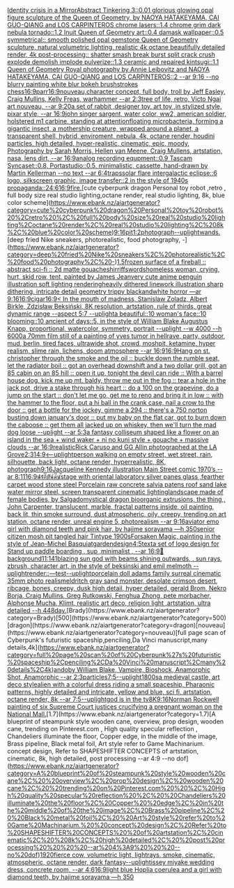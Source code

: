 [Identity crisis in a Mirror](https://www.ebank.nz/aiartgenerator?category=Identity%20crisis%20in%20a%20Mirror)[Abstract Tinkering 3::0.01 glorious glowing opal figure sculpture of the Queen of Geometry, by NAOYA HATAKEYAMA, CAI GUO-QIANG and LOS CARPINTEROS chrome lasers::1.4 chrome grim dark nebula tornado::1.2 Inuit Queen of Geometry art::0.4 damask wallpaper::0.5 symmetrical:: smooth polished opal gemstone Queen of Geometry sculpture, natural volumetric lighting, realistic 4k octane beautifully detailed render, 4k post-processing:: shatter smash break burst split crack crush explode demolish implode pulverize::1.3 ceramic and repaired kintsugi::1.1 Queen of Geometry Royal photography by Annie Leibovitz and NAOYA HATAKEYAMA, CAI GUO-QIANG and LOS CARPINTEROS::2 --ar 9:16  --no blurry painting white blur bokeh brushstrokes chess](https://www.ebank.nz/aiartgenerator?category=Abstract%20Tinkering%203%3A%3A0.01%20glorious%20glowing%20opal%20figure%20sculpture%20of%20the%20Queen%20of%20Geometry%2C%20by%20NAOYA%20HATAKEYAMA%2C%20CAI%20GUO-QIANG%20and%20LOS%20CARPINTEROS%20chrome%20lasers%3A%3A1.4%20chrome%20grim%20dark%20nebula%20tornado%3A%3A1.2%20Inuit%20Queen%20of%20Geometry%20art%3A%3A0.4%20damask%20wallpaper%3A%3A0.5%20symmetrical%3A%3A%20smooth%20polished%20opal%20gemstone%20Queen%20of%20Geometry%20sculpture%2C%20natural%20volumetric%20lighting%2C%20realistic%204k%20octane%20beautifully%20detailed%20render%2C%204k%20post-processing%3A%3A%20shatter%20smash%20break%20burst%20split%20crack%20crush%20explode%20demolish%20implode%20pulverize%3A%3A1.3%20ceramic%20and%20repaired%20kintsugi%3A%3A1.1%20Queen%20of%20Geometry%20Royal%20photography%20by%20Annie%20Leibovitz%20and%20NAOYA%20HATAKEYAMA%2C%20CAI%20GUO-QIANG%20and%20LOS%20CARPINTEROS%3A%3A2%20--ar%209%3A16%20%20--no%20blurry%20painting%20white%20blur%20bokeh%20brushstrokes%20chess)[16:9](https://www.ebank.nz/aiartgenerator?category=16%3A9)[parr](https://www.ebank.nz/aiartgenerator?category=parr)[16:9](https://www.ebank.nz/aiartgenerator?category=16%3A9)[nouveau,](https://www.ebank.nz/aiartgenerator?category=nouveau%2C)[character concept, full body, troll by Jeff Easley, Craig Mullins, Kelly Freas, warhammer --ar 2:3](https://www.ebank.nz/aiartgenerator?category=character%20concept%2C%20full%20body%2C%20troll%20by%20Jeff%20Easley%2C%20Craig%20Mullins%2C%20Kelly%20Freas%2C%20warhammer%20--ar%202%3A3)[tree of life, retro, Victo Ngai art nouveau, --ar 9:20](https://www.ebank.nz/aiartgenerator?category=tree%20of%20life%2C%20retro%2C%20Victo%20Ngai%20art%20nouveau%2C%20--ar%209%3A20)[a set of rabbit ,designer toy, art toy ,in stylized style, pixar style, --ar 16:9](https://www.ebank.nz/aiartgenerator?category=a%20set%20of%20rabbit%20%2Cdesigner%20toy%2C%20art%20toy%20%2Cin%20stylized%20style%2C%20pixar%20style%2C%20--ar%2016%3A9)[john singer sargent, water color, ww2, american soldier, holstered m1 carbine, standing at attention](https://www.ebank.nz/aiartgenerator?category=john%20singer%20sargent%2C%20water%20color%2C%20ww2%2C%20american%20soldier%2C%20holstered%20m1%20carbine%2C%20standing%20at%20attention)[floating microbacteria, forming a gigantic insect, a mothership creature, wrapped around a planet, a transparent shell, hybrid, enviroment, nebula, 4k, octane render, houdini particles, high detailed, hyper-realistic, cinematic, epic, moody, Photography by Sarah Morris, Hellen van Meene, Craig Mullens, artstation, nasa, lens dirt, --ar 16:9](https://www.ebank.nz/aiartgenerator?category=floating%20microbacteria%2C%20forming%20a%20gigantic%20insect%2C%20a%20mothership%20creature%2C%20wrapped%20around%20a%20planet%2C%20a%20transparent%20shell%2C%20hybrid%2C%20enviroment%2C%20nebula%2C%204k%2C%20octane%20render%2C%20houdini%20particles%2C%20high%20detailed%2C%20hyper-realistic%2C%20cinematic%2C%20epic%2C%20moody%2C%20Photography%20by%20Sarah%20Morris%2C%20Hellen%20van%20Meene%2C%20Craig%20Mullens%2C%20artstation%2C%20nasa%2C%20lens%20dirt%2C%20--ar%2016%3A9)[analog recording equpment::0.9 Tascam Syncaset::0.8, Portastudio::0.5, minimalistic, cassette, hand-drawn by Martin Kellerman --no text --ar 6:4](https://www.ebank.nz/aiartgenerator?category=analog%20recording%20equpment%3A%3A0.9%20Tascam%20Syncaset%3A%3A0.8%2C%20Portastudio%3A%3A0.5%2C%20minimalistic%2C%20cassette%2C%20hand-drawn%20by%20Martin%20Kellerman%20--no%20text%20--ar%206%3A4)[traps](https://www.ebank.nz/aiartgenerator?category=traps)[solar flare intergalactic eclipse::6 logo, silkscreen graphic, image transfer::2 in the style of 1940s propaganda::2](https://www.ebank.nz/aiartgenerator?category=solar%20flare%20intergalactic%20eclipse%3A%3A6%20logo%2C%20silkscreen%20graphic%2C%20image%20transfer%3A%3A2%20in%20the%20style%20of%201940s%20propaganda%3A%3A2)[4:6](https://www.ebank.nz/aiartgenerator?category=4%3A6)[16:9](https://www.ebank.nz/aiartgenerator?category=16%3A9)[fire.](https://www.ebank.nz/aiartgenerator?category=fire.)[cute cyberpunk dragon Personal toy robot ,retro , full body size real studio lighting,octane render, real studio lighting, 8k, blue color scheme](https://www.ebank.nz/aiartgenerator?category=cute%20cyberpunk%20dragon%20Personal%20toy%20robot%20%2Cretro%20%2C%20full%20body%20size%20real%20studio%20lighting%2Coctane%20render%2C%20real%20studio%20lighting%2C%208k%2C%20blue%20color%20scheme)[9:16](https://www.ebank.nz/aiartgenerator?category=9%3A16)[pit](https://www.ebank.nz/aiartgenerator?category=pit)[1:2](https://www.ebank.nz/aiartgenerator?category=1%3A2)[photograph](https://www.ebank.nz/aiartgenerator?category=photograph)[--uplight](https://www.ebank.nz/aiartgenerator?category=--uplight)[wands.](https://www.ebank.nz/aiartgenerator?category=wands.)[deep fried Nike sneakers, photorealistic, food photography, -](https://www.ebank.nz/aiartgenerator?category=deep%20fried%20Nike%20sneakers%2C%20photorealistic%2C%20food%20photography%2C%20-)[1.5](https://www.ebank.nz/aiartgenerator?category=1.5)[frozen surface of a fireball :: abstract sci-fi :: 2d matte gouache](https://www.ebank.nz/aiartgenerator?category=frozen%20surface%20of%20a%20fireball%20%3A%3A%20abstract%20sci-fi%20%3A%3A%202d%20matte%20gouache)[shirriffs](https://www.ebank.nz/aiartgenerator?category=shirriffs)[words](https://www.ebank.nz/aiartgenerator?category=words)[homeless woman, crying, hurt, skid row, tent, painted by James Jean](https://www.ebank.nz/aiartgenerator?category=homeless%20woman%2C%20crying%2C%20hurt%2C%20skid%20row%2C%20tent%2C%20painted%20by%20James%20Jean)[very cute anime penguin illustration soft lighting rendering](https://www.ebank.nz/aiartgenerator?category=very%20cute%20anime%20penguin%20illustration%20soft%20lighting%20rendering)[heavily dithered linework illustration sharp dithering, intricate detail geometry trippy blackandwhite horror —ar 9:16](https://www.ebank.nz/aiartgenerator?category=heavily%20dithered%20linework%20illustration%20sharp%20dithering%2C%20intricate%20detail%20geometry%20trippy%20blackandwhite%20horror%20%E2%80%94ar%209%3A16)[16:9](https://www.ebank.nz/aiartgenerator?category=16%3A9)[cigar](https://www.ebank.nz/aiartgenerator?category=cigar)[16:9](https://www.ebank.nz/aiartgenerator?category=16%3A9)[< In the mouth of madness, Stanislaw Zoladz, Albert Birkle, Zdzisław Beksiński, 8K resolution, artstation, rule of thirds, great dynamic range --aspect 5:7 --uplight](https://www.ebank.nz/aiartgenerator?category=%3C%20In%20the%20mouth%20of%20madness%2C%20Stanislaw%20Zoladz%2C%20Albert%20Birkle%2C%20Zdzis%C5%82aw%20Beksi%C5%84ski%2C%208K%20resolution%2C%20artstation%2C%20rule%20of%20thirds%2C%20great%20dynamic%20range%20--aspect%205%3A7%20--uplight)[a beautiful::10 woman's face::10 blooming::10 ancient of days::5, in the style of William Blake Augustus Knapp, proportional, watercolor, symmetry, portrait --uplight --w 4000 --h 6000](https://www.ebank.nz/aiartgenerator?category=a%20beautiful%3A%3A10%20woman%27s%20face%3A%3A10%20blooming%3A%3A10%20ancient%20of%20days%3A%3A5%2C%20in%20the%20style%20of%20William%20Blake%20Augustus%20Knapp%2C%20proportional%2C%20watercolor%2C%20symmetry%2C%20portrait%20--uplight%20--w%204000%20--h%206000)[a 70mm film still of a painting of yves tumor in hell](https://www.ebank.nz/aiartgenerator?category=a%2070mm%20film%20still%20of%20a%20painting%20of%20yves%20tumor%20in%20hell)[rave, party, outdoor, mud, berlin, tired faces, ultrawide shot, crowd, moshpit, ketamine, hyper realism, slime rain, lichens, doom atmosphere --ar 16:9](https://www.ebank.nz/aiartgenerator?category=rave%2C%20party%2C%20outdoor%2C%20mud%2C%20berlin%2C%20tired%20faces%2C%20ultrawide%20shot%2C%20crowd%2C%20moshpit%2C%20ketamine%2C%20hyper%20realism%2C%20slime%20rain%2C%20lichens%2C%20doom%20atmosphere%20--ar%2016%3A9)[16:9](https://www.ebank.nz/aiartgenerator?category=16%3A9)[Hang on st. christopher through the smoke and the oil :: buckle down the rumble seat, let the radiator boil :: got an overhead downshift and a two dollar grill, got an 85 cabin on an 85 hill :: open it up, tonight the devil can ride :: With a barrel house dog, kick me up mt. baldy, throw me out in the fog :: tear a hole in the jack pot, drive a stake through his heart :: do a 100 on the grapevine, do a jump on the start :: don't let me go, get me to reno and bring it in low :: with the hammer to the floor, put a hi ball in the crank case, nail a crow to the door :: get a bottle for the jockey, gimme a 294 :: there's a 750 norton busting down january's door :: put my baby on the flat car, got to burn down the caboose :: get them all jacked up on whiskey, then we'll turn the mad dog loose --uplight --ar 5:3](https://www.ebank.nz/aiartgenerator?category=Hang%20on%20st.%20christopher%20through%20the%20smoke%20and%20the%20oil%20%3A%3A%20buckle%20down%20the%20rumble%20seat%2C%20let%20the%20radiator%20boil%20%3A%3A%20got%20an%20overhead%20downshift%20and%20a%20two%20dollar%20grill%2C%20got%20an%2085%20cabin%20on%20an%2085%20hill%20%3A%3A%20open%20it%20up%2C%20tonight%20the%20devil%20can%20ride%20%3A%3A%20With%20a%20barrel%20house%20dog%2C%20kick%20me%20up%20mt.%20baldy%2C%20throw%20me%20out%20in%20the%20fog%20%3A%3A%20tear%20a%20hole%20in%20the%20jack%20pot%2C%20drive%20a%20stake%20through%20his%20heart%20%3A%3A%20do%20a%20100%20on%20the%20grapevine%2C%20do%20a%20jump%20on%20the%20start%20%3A%3A%20don%27t%20let%20me%20go%2C%20get%20me%20to%20reno%20and%20bring%20it%20in%20low%20%3A%3A%20with%20the%20hammer%20to%20the%20floor%2C%20put%20a%20hi%20ball%20in%20the%20crank%20case%2C%20nail%20a%20crow%20to%20the%20door%20%3A%3A%20get%20a%20bottle%20for%20the%20jockey%2C%20gimme%20a%20294%20%3A%3A%20there%27s%20a%20750%20norton%20busting%20down%20january%27s%20door%20%3A%3A%20put%20my%20baby%20on%20the%20flat%20car%2C%20got%20to%20burn%20down%20the%20caboose%20%3A%3A%20get%20them%20all%20jacked%20up%20on%20whiskey%2C%20then%20we%27ll%20turn%20the%20mad%20dog%20loose%20--uplight%20--ar%205%3A3)[a fantasy colliseum shaped like a flower on an island in the sea + wind waker + ni no kuni style + gouache + massive clouds --ar 16:9](https://www.ebank.nz/aiartgenerator?category=a%20fantasy%20colliseum%20shaped%20like%20a%20flower%20on%20an%20island%20in%20the%20sea%20%2B%20wind%20waker%20%2B%20ni%20no%20kuni%20style%20%2B%20gouache%20%2B%20massive%20clouds%20--ar%2016%3A9)[realistic](https://www.ebank.nz/aiartgenerator?category=realistic)[Rick Caruso and GG Allin photographed at the LA Grove](https://www.ebank.nz/aiartgenerator?category=Rick%20Caruso%20and%20GG%20Allin%20photographed%20at%20the%20LA%20Grove)[2:3](https://www.ebank.nz/aiartgenerator?category=2%3A3)[14:9](https://www.ebank.nz/aiartgenerator?category=14%3A9)[<--uplight](https://www.ebank.nz/aiartgenerator?category=%3C--uplight)[person walking on empty street, wet street, rain, silhouette, back light, octane render, hyperrealistic, 8K, photograph](https://www.ebank.nz/aiartgenerator?category=person%20walking%20on%20empty%20street%2C%20wet%20street%2C%20rain%2C%20silhouette%2C%20back%20light%2C%20octane%20render%2C%20hyperrealistic%2C%208K%2C%20photograph)[9:16](https://www.ebank.nz/aiartgenerator?category=9%3A16)[Jacqueline Kennedy illustration Main Street comic 1970’s --ar 8:11](https://www.ebank.nz/aiartgenerator?category=Jacqueline%20Kennedy%20illustration%20Main%20Street%20comic%201970%E2%80%99s%20--ar%208%3A11)[16:9](https://www.ebank.nz/aiartgenerator?category=16%3A9)[น̴̌̓ร̶̉̄ก̵̿͐บ̸̽̀น̵̇̊ด̵̿͑น̸͗͝](https://www.ebank.nz/aiartgenerator?category=%E0%B8%99%CC%B4%CC%8C%CC%93%E0%B8%A3%CC%B6%CC%89%CC%84%E0%B8%81%CC%B5%CC%BF%CD%90%E0%B8%9A%CC%B8%CC%BD%CD%80%E0%B8%99%CC%B5%CC%87%CC%8A%E0%B8%94%CC%B5%CC%BF%CD%91%E0%B8%99%CC%B8%CD%9D%CD%97)[stage with oriental laboratory silver panes glass ,fearther carpet wood stone steel Porcelain raw concrete salvia patens roof sand lake water  mirror steel, screen transparent cinematic lighting](https://www.ebank.nz/aiartgenerator?category=stage%20with%20oriental%20laboratory%20silver%20panes%20glass%20%2Cfearther%20carpet%20wood%20stone%20steel%20Porcelain%20raw%20concrete%20salvia%20patens%20roof%20sand%20lake%20water%20%20mirror%20steel%2C%20screen%20transparent%20cinematic%20lighting)[landscape made of female bodies, by Salgado](https://www.ebank.nz/aiartgenerator?category=landscape%20made%20of%20female%20bodies%2C%20by%20Salgado)[mystical dragon bioorganic extrusions, the thing,, John Carpenter, translucent, marble, fractal patterns inside, oil painting, back lit, thin smoke surround, dust atmospheric, oily, creepy, trending on art station, octane render, unreal engine 5, photorealism --ar 9:16](https://www.ebank.nz/aiartgenerator?category=mystical%20dragon%20bioorganic%20extrusions%2C%20the%20thing%2C%2C%20John%20Carpenter%2C%20translucent%2C%20marble%2C%20fractal%20patterns%20inside%2C%20oil%20painting%2C%20back%20lit%2C%20thin%20smoke%20surround%2C%20dust%20atmospheric%2C%20oily%2C%20creepy%2C%20trending%20on%20art%20station%2C%20octane%20render%2C%20unreal%20engine%205%2C%20photorealism%20--ar%209%3A16)[aviator emo girl with diamond teeth and pink hair, by hajime sorayama —h 350](https://www.ebank.nz/aiartgenerator?category=aviator%20emo%20girl%20with%20diamond%20teeth%20and%20pink%20hair%2C%20by%20hajime%20sorayama%20%E2%80%94h%20350)[senior citizen mosh pit tangled hair Tintype  1900s](https://www.ebank.nz/aiartgenerator?category=senior%20citizen%20mosh%20pit%20tangled%20hair%20Tintype%20%201900s)[Forsaken Magic, painting in the style of Jean-Michel Basquiat](https://www.ebank.nz/aiartgenerator?category=Forsaken%20Magic%2C%20painting%20in%20the%20style%20of%20Jean-Michel%20Basquiat)[garden](https://www.ebank.nz/aiartgenerator?category=garden)[design](https://www.ebank.nz/aiartgenerator?category=design)[4:5](https://www.ebank.nz/aiartgenerator?category=4%3A5)[text](https://www.ebank.nz/aiartgenerator?category=text)[a set of logo design for Stand up paddle boarding , sup ,minimalist , --ar 16:9](https://www.ebank.nz/aiartgenerator?category=a%20set%20of%20logo%20design%20for%20Stand%20up%20paddle%20boarding%20%2C%20sup%20%2Cminimalist%20%2C%20--ar%2016%3A9)[🤯](https://www.ebank.nz/aiartgenerator?category=%F0%9F%A4%AF)[background](https://www.ebank.nz/aiartgenerator?category=background)[11:14](https://www.ebank.nz/aiartgenerator?category=11%3A14)[1](https://www.ebank.nz/aiartgenerator?category=1)[blazing sun god with beams shining outwards, , sun rays, zbrush, character art, in the style of beksinski and emil melmoth --uplight](https://www.ebank.nz/aiartgenerator?category=blazing%20sun%20god%20with%20beams%20shining%20outwards%2C%20%2C%20sun%20rays%2C%20zbrush%2C%20character%20art%2C%20in%20the%20style%20of%20beksinski%20and%20emil%20melmoth%20--uplight)[render::](https://www.ebank.nz/aiartgenerator?category=render%3A%3A)[—test](https://www.ebank.nz/aiartgenerator?category=%E2%80%94test)[--uplight](https://www.ebank.nz/aiartgenerator?category=--uplight)[porcelain doll adams family surreal cinematic 35mm photo realism](https://www.ebank.nz/aiartgenerator?category=porcelain%20doll%20adams%20family%20surreal%20cinematic%2035mm%20photo%20realism)[eldritch gray sand monster, desolate crimson desert, ribcage, bones, creepy, dusk high detail, hyper detailed, gerald Brom, Nekro Borja, Craig Mullins, Greg Rutkowski, Fenghua Zhong, pete morbacher, Alphonse Mucha, Klimt, realistic art deco, religion light ,artstation, ultra detailed --h 448](https://www.ebank.nz/aiartgenerator?category=eldritch%20gray%20sand%20monster%2C%20desolate%20crimson%20desert%2C%20ribcage%2C%20bones%2C%20creepy%2C%20dusk%20high%20detail%2C%20hyper%20detailed%2C%20gerald%20Brom%2C%20Nekro%20Borja%2C%20Craig%20Mullins%2C%20Greg%20Rutkowski%2C%20Fenghua%20Zhong%2C%20pete%20morbacher%2C%20Alphonse%20Mucha%2C%20Klimt%2C%20realistic%20art%20deco%2C%20religion%20light%20%2Cartstation%2C%20ultra%20detailed%20--h%20448)[day.](https://www.ebank.nz/aiartgenerator?category=day.)[Brady](https://www.ebank.nz/aiartgenerator?category=Brady)[500](https://www.ebank.nz/aiartgenerator?category=500)[dragon](https://www.ebank.nz/aiartgenerator?category=dragon)[nouveau](https://www.ebank.nz/aiartgenerator?category=nouveau)[full page scan of Cyberpunk's futuristic spaceship,penciling,Da Vinci manuscript,many details,4k](https://www.ebank.nz/aiartgenerator?category=full%20page%20scan%20of%20Cyberpunk%27s%20futuristic%20spaceship%2Cpenciling%2CDa%20Vinci%20manuscript%2Cmany%20details%2C4k)[ando](https://www.ebank.nz/aiartgenerator?category=ando)[by William Blake, Vampire, Bioshock, Anamorphic Shot, Anamorphic --ar 2:3](https://www.ebank.nz/aiartgenerator?category=by%20William%20Blake%2C%20Vampire%2C%20Bioshock%2C%20Anamorphic%20Shot%2C%20Anamorphic%20--ar%202%3A3)[particles](https://www.ebank.nz/aiartgenerator?category=particles)[7:5](https://www.ebank.nz/aiartgenerator?category=7%3A5)[--uplight](https://www.ebank.nz/aiartgenerator?category=--uplight)[1800s](https://www.ebank.nz/aiartgenerator?category=1800s)[a medieval castle, art deco style](https://www.ebank.nz/aiartgenerator?category=a%20medieval%20castle%2C%20art%20deco%20style)[alien with a colorful dress riding a small spaceship, Pharaonic patterns, highly detailed and intricate, yellow and blue, sci fi, artstation, octane render, 8k --ar 7:5](https://www.ebank.nz/aiartgenerator?category=alien%20with%20a%20colorful%20dress%20riding%20a%20small%20spaceship%2C%20Pharaonic%20patterns%2C%20highly%20detailed%20and%20intricate%2C%20yellow%20and%20blue%2C%20sci%20fi%2C%20artstation%2C%20octane%20render%2C%208k%20--ar%207%3A5)[--uplight](https://www.ebank.nz/aiartgenerator?category=--uplight)[god is in the tv](https://www.ebank.nz/aiartgenerator?category=god%20is%20in%20the%20tv)[8K](https://www.ebank.nz/aiartgenerator?category=8K)[9:16](https://www.ebank.nz/aiartgenerator?category=9%3A16)[Norman Rockwell painting of six Supreme Court justices crucifying a pregnant woman on the National Mall.](https://www.ebank.nz/aiartgenerator?category=Norman%20Rockwell%20painting%20of%20six%20Supreme%20Court%20justices%20crucifying%20a%20pregnant%20woman%20on%20the%20National%20Mall.)[1.7](https://www.ebank.nz/aiartgenerator?category=1.7)[A blueprint of steampunk style wooden cane,  overview, prop design, wooden cane,  trending on Pinterest.com  , High quality specular reflection ,  Chandeliers illuminate the floor, Copper  edge, in the middle of the image, Brass pipeline,  Black metal foil,  Art style refer to Game Machinarium.  concept design, Refer to SHAPESHIFTER CONCEPTS  of artstation, cinematic,  8k, high detailed,  post processing    --ar 4:9   --no dof](https://www.ebank.nz/aiartgenerator?category=A%20blueprint%20of%20steampunk%20style%20wooden%20cane%2C%20%20overview%2C%20prop%20design%2C%20wooden%20cane%2C%20%20trending%20on%20Pinterest.com%20%20%2C%20High%20quality%20specular%20reflection%20%2C%20%20Chandeliers%20illuminate%20the%20floor%2C%20Copper%20%20edge%2C%20in%20the%20middle%20of%20the%20image%2C%20Brass%20pipeline%2C%20%20Black%20metal%20foil%2C%20%20Art%20style%20refer%20to%20Game%20Machinarium.%20%20concept%20design%2C%20Refer%20to%20SHAPESHIFTER%20CONCEPTS%20%20of%20artstation%2C%20cinematic%2C%20%208k%2C%20high%20detailed%2C%20%20post%20processing%20%20%20%20--ar%204%3A9%20%20%20--no%20dof)[1920](https://www.ebank.nz/aiartgenerator?category=1920)[fierce cow, volumetric light, lightrays, smoke, cinematic, atmospheric, octane render, dark fantasy](https://www.ebank.nz/aiartgenerator?category=fierce%20cow%2C%20volumetric%20light%2C%20lightrays%2C%20smoke%2C%20cinematic%2C%20atmospheric%2C%20octane%20render%2C%20dark%20fantasy)[--uplight](https://www.ebank.nz/aiartgenerator?category=--uplight)[issey miyake wedding dress, concrete room, --ar 4:6](https://www.ebank.nz/aiartgenerator?category=issey%20miyake%20wedding%20dress%2C%20concrete%20room%2C%20--ar%204%3A6)[16:9](https://www.ebank.nz/aiartgenerator?category=16%3A9)[light blue Hoplia coerulea and a girl with diamond teeth,  by hajime sorayama —h 350](https://www.ebank.nz/aiartgenerator?category=light%20blue%20Hoplia%20coerulea%20and%20a%20girl%20with%20diamond%20teeth%2C%20%20by%20hajime%20sorayama%20%E2%80%94h%20350)